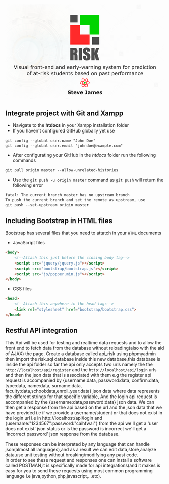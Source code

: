 ![Cover photo of project](/img/cover/github-cover-photo.png)

## Integrate project with Git and Xampp
* Navigate to the **htdocs** in your Xampp installation folder
* If you haven't configured GitHub globally yet use
```
git config --global user.name "John Doe"
git config --global user.email "johndoe@example.com"
```
* After configurating your GitHub in the *htdocs* folder run the following commands
```
git pull origin master --allow-unrelated-histories
```
* Use the `git push -u origin master` command as `git push` will return the following error
```
fatal: The current branch master has no upstream branch
To push the current branch and set the remote as upstream, use
git push --set-upstream origin master
```

## Including Bootstrap in HTML files
Bootstrap has several files that you need to attatch in your `HTML` documents
* JavaScript files
```html
<body>
    <!--Attach this just before the closing body tag-->
    <script src="jquery/jquery.js"></script>
    <script src="bootstrap/bootstrap.js"></script>
    <script src="js/popper.min.js"></script>
</body>
```
* CSS files
```html
<head>
    <!--Attach this anywhere in the head tags-->
    <link rel="stylesheet" href="bootstrap/bootstrap.css">
</head>
```
## Restful API integration
This Api will be used for testing and realtime data requests and to allow the front end to fetch data
from the database without reloading(also with the aid of AJAX) the page.
Create a database called api_risk using phpmyadmin then import the risk.sql database inside this new
database,this database is inside the api folder
so far the api only accepts two urls namely the the `http://localhost/api/register` and the `http://localhost/api/login` urls and then 
the json data that is associated with them  e.g the register api request is accompanied by {username:data, password:data, confirm:data, type:data, name:data, surname:data, faculty:data,school:data,enroll_year:data} json data
where data represents the different strings for that specific variable,
And the login api request is accompanied by the {username:data,password:data} json data.
We can then get a response from the api based on the url and the json data that we have provided
i.e if we provide a username/student nr that does not exist in the login url i.e in http://localhost/api/login and {username:"1234567":password:"caihfwai"} from the api we'll get a 'user does not exist' json status
or is the password is incorrect we'll get a 'incorrect password' json response from the database.

These responses can be interpreted by any language that can handle json(almost all languages),and as a result we can edit data,store,analyze data,use unit testing without breaking/modifying any past code.   
In order to see these request and responses one can install a software called POSTMAN,it is specifically made for api integrations(and it makes is easy for you to send these requests using most common programming language i.e java,python,php,javascript,...etc).


